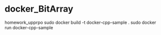 # docker_BitArray
homework_upprpo
sudo docker build -t docker-cpp-sample .
sudo docker run docker-cpp-sample
